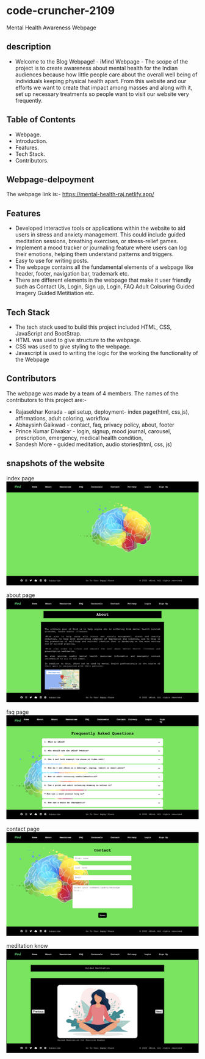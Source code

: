 # code-cruncher-2109

Mental Health Awareness Webpage

## description

- Welcome to the Blog Webpage! - iMind Webpage - The scope of the project is to create awareness about mental health for the Indian audiences because how little people care about the overall well being of individuals keeping physical health apart. From this website and our efforts we want to create that impact among masses and along with it, set up necessary treatments so people want to visit our website very frequently.

## Table of Contents

- Webpage.
- Introduction.
- Features.
- Tech Stack.
- Contributors.

## Webpage-delpoyment

The webpage link is:- 
https://mental-health-raj.netlify.app/

## Features

- Developed interactive tools or applications within the website to aid users in stress and anxiety management. This could include guided meditation sessions, breathing exercises, or stress-relief games.
- Implement a mood tracker or journaling feature where users can log their emotions, helping them understand patterns and triggers.
- Easy to use for writing posts.
- The webpage contains all the fundamental elements of a webpage like header, footer, navigation bar, trademark etc.
- There are different elements in the webpage that make it user friendly such as Contact Us, Login, Sign up, Login, FAQ Adult Colouring Guided Imagery Guided Metitiation etc.

## Tech Stack

- The tech stack used to build this project included HTML, CSS, JavaScript and BootStrap.
- HTML was used to give structure to the webpage.
- CSS was used to give styling to the webpage.
- Javascript is used to writing the logic for the working the functionality of the Webpage

## Contributors

The webpage was made by a team of 4 members.
The names of the contributors to this project are:-

- Rajasekhar Korada - api setup, deployment- index page(html, css,js), affirmations, adult coloring, workflow
- Abhaysinh Gaikwad - contact, faq, privacy policy, about, footer
- Prince Kumar Diwakar - login, signup, mood journal, carousel, prescription, emergency, medical health condition, 
- Sandesh More - guided meditation, audio stories(html, css, js) 

## snapshots of the website
index page
![image-index](image1)

about page
![contact](image2)

faq page
![login](image3)

contact page
![audio](image4)

meditation know
![](image5)
